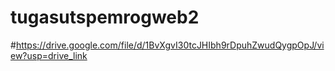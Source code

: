 # tugasutspemrogweb2
#https://drive.google.com/file/d/1BvXgvI30tcJHIbh9rDpuhZwudQygpOpJ/view?usp=drive_link
